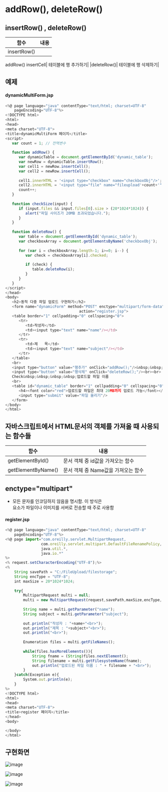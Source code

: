 # addRow(), deleteRow()

## insertRow() , deleteRow()
|함수|내용|
|------|---|
|insertRow()|
addRow()
insertCell|	테이블에 행 추가하기|
|deleteRow()|	테이블에 행 삭제하기|



## 예제
#### dynamicMultiForm.jsp
```javascript
<%@ page language="java" contentType="text/html; charset=UTF-8"
    pageEncoding="UTF-8"%>
<!DOCTYPE html>
<html>
<head>
<meta charset="UTF-8">
<title>dynamicMultiForm 페이지</title>
<script>
   var count = 1; // 전역변수
   
   function addRow() {
      var dynamicTable = document.getElementById('dynamic_table');
      var newRow = dynamicTable.insertRow();
      var cell1 = newRow.insertCell();
      var cell2 = newRow.insertCell();
      
      cell1.innerHTML = '<input type="checkbox" name="checkboxObj"/>';
      cell2.innerHTML = '<input type="file" name="fileupload'+count+'" size="70" onchange="checkSize(this)">';
      count++;
   }
   
   function checkSize(input) {
      if (input.files && input.files[0].size > (20*1024*1024)) {
         alert("파일 사이즈가 20MB 초과되었습니다.");
      }
   }
   
   function deleteRow() {
      var table = document.getElementById('dynamic_table');
      var checkboxArray = document.getElementsByName('checkboxObj');
      
      for (var i = checkboxArray.length-1; i>=0; i--) {
         var check = checkboxArray[i].checked;
         
         if (check) {
            table.deleteRow(i);
         }
      }
   }
</script>
</head>
<body>
   <h2>동적 다중 파일 업로드 구현하기</h2>
   <form name="dynamicForm" method="POST" enctype="multipart/form-data"
                                 action="register.jsp">
   <table border="1" cellpadding="0" cellspacing="0">
      <tr>
         <td>작성자</td>
         <td><input type="text" name="name"/></td>
      </tr>
      <tr>
         <td>제   목</td>
         <td><input type="text" name="subject"/></td>
      </tr>
   </table>
   <br>
   <input type="button" value="행추가" onClick="addRow();"/>&nbsp;&nbsp;&nbsp;
   <input type="button" value="행삭제" onClick="deleteRow();"/><br><br>
   Check&nbsp;&nbsp;&nbsp;&nbsp;업로드할 파일 이름
   <br>
   <table id="dynamic_table" border="1" cellpadding="0" cellspacing="0"></table>
      <h4><font color="red">업로드할 파일은 최대 20MB까지 업로드 가능</font></h4>
      <input type="submit" value="파일 올리기"/>
   </form>
</body>
</html>
```

## 자바스크립트에서 HTML문서의 객체를 가져올 때 사용되는 함수들

|함수|내용|
|------|---|
|getElementById()|문서 객체 중 id값을 가져오는 함수|
|getElementByName()|문서 객체 중 Name값을 가져오는 함수|
 

## enctype="multipart"
- 모든 문자를 인코딩하지 않음을 명시함. 이 방식은 <form> 요소가 파일이나 이미지를 서버로 전송할 때 주로 사용함

 
#### register.jsp
```javascript
<%@ page language="java" contentType="text/html; charset=UTF-8"
    pageEncoding="UTF-8"%>
<%@ page import="com.oreilly.servlet.MultipartRequest,
				com.oreilly.servlet.multipart.DefaultFileRenamePolicy,
				java.util.*,
				java.io.*" 
%>  
<% request.setCharacterEncoding("UTF-8");%>
<%
	String savePath = "C:/FileUpload/filestorage";
	String encType = "UTF-8";
	int maxSize = 20*1024*1024;
	
	try{
		MultipartRequest multi = null;
		multi = new MultipartRequest(request,savePath,maxSize,encType, new DefaultFileRenamePolicy());
		
		String name = multi.getParameter("name");
		String subject = multi.getParameter("subject");
		
		out.println("작성자 : "+name+"<br>");
		out.println("제목 : "+subject+"<br>");
		out.println("<br>");
		
		Enumeration files = multi.getFileNames();
		
		while(files.hasMoreElements()){
			String fname = (String)files.nextElement();
			String filename = multi.getFilesystemName(fname);
			out.println("업로드된 파일 이름 : " + filename + "<br>");
		}
	}catch(Exception e){
		System.out.println(e);
	}
%>
<!DOCTYPE html>
<html>
<head>
<meta charset="UTF-8">
<title>register 페이지</title>
</head>
<body>

</body>
</html>
```

## 구현화면
![image](https://user-images.githubusercontent.com/49936027/138213350-8a48514f-a795-494e-9e1b-73a7e3dc8e3e.png)
  
![image](https://user-images.githubusercontent.com/49936027/138213359-9c58ce4b-96d9-4c47-9737-3f61122f3628.png)
  
![image](https://user-images.githubusercontent.com/49936027/138213385-8fff16cb-ae20-4ca5-b598-c43b43830989.png)


